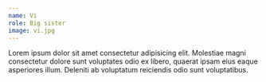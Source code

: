 ```yaml
---
name: Vi
role: Big sister
image: vi.jpg
---
```


Lorem ipsum dolor sit amet consectetur adipisicing elit. Molestiae magni consectetur dolore sunt voluptates odio ex libero, quaerat ipsam eius eaque asperiores illum. Deleniti ab voluptatum reiciendis odio sunt voluptatibus.
